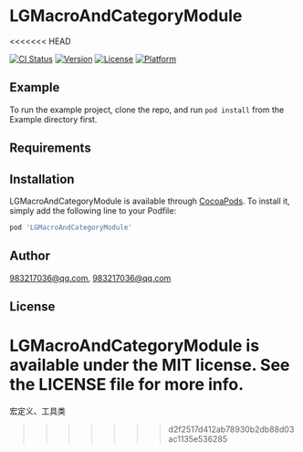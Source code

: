 # LGMacroAndCategoryModule
<<<<<<< HEAD

[![CI Status](https://img.shields.io/travis/983217036@qq.com/LGMacroAndCategoryModule.svg?style=flat)](https://travis-ci.org/983217036@qq.com/LGMacroAndCategoryModule)
[![Version](https://img.shields.io/cocoapods/v/LGMacroAndCategoryModule.svg?style=flat)](https://cocoapods.org/pods/LGMacroAndCategoryModule)
[![License](https://img.shields.io/cocoapods/l/LGMacroAndCategoryModule.svg?style=flat)](https://cocoapods.org/pods/LGMacroAndCategoryModule)
[![Platform](https://img.shields.io/cocoapods/p/LGMacroAndCategoryModule.svg?style=flat)](https://cocoapods.org/pods/LGMacroAndCategoryModule)

## Example

To run the example project, clone the repo, and run `pod install` from the Example directory first.

## Requirements

## Installation

LGMacroAndCategoryModule is available through [CocoaPods](https://cocoapods.org). To install
it, simply add the following line to your Podfile:

```ruby
pod 'LGMacroAndCategoryModule'
```

## Author

983217036@qq.com, 983217036@qq.com

## License

LGMacroAndCategoryModule is available under the MIT license. See the LICENSE file for more info.
=======
宏定义、工具类
>>>>>>> d2f2517d412ab78930b2db88d03ac1135e536285
